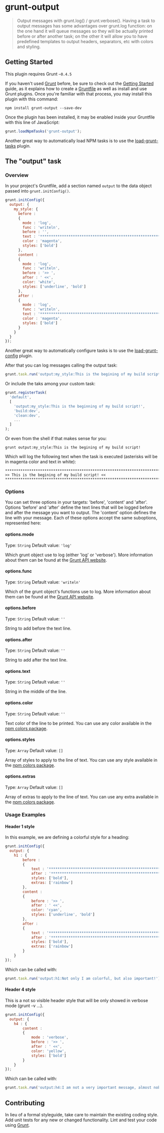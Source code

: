 # grunt-output

> Output messages with grunt.log() / grunt.verbose(). Having a task to output messages has some advantages over grunt.log function: on the one hand it will queue messages so they will be actually printed before or after another task; on the other it will allow you to have predefined templates to output headers, separators, etc with colors and styling.

## Getting Started
This plugin requires Grunt `~0.4.5`

If you haven't used [Grunt](http://gruntjs.com/) before, be sure to check out the [Getting Started](http://gruntjs.com/getting-started) guide, as it explains how to create a [Gruntfile](http://gruntjs.com/sample-gruntfile) as well as install and use Grunt plugins. Once you're familiar with that process, you may install this plugin with this command:

```shell
npm install grunt-output --save-dev
```

Once the plugin has been installed, it may be enabled inside your Gruntfile with this line of JavaScript:

```js
grunt.loadNpmTasks('grunt-output');
```

Another great way to automatically load NPM tasks is to use the [load-grunt-tasks](https://github.com/sindresorhus/load-grunt-tasks) plugin.

## The "output" task

### Overview
In your project's Gruntfile, add a section named `output` to the data object passed into `grunt.initConfig()`.

```js
grunt.initConfig({
  output: {
    my_style: {
      before :
      {
        mode : 'log',
        func : 'writeln',
        before : '',
        text : '************************************************************************************',
        color : 'magenta',
        styles: ['bold']
      },
      content :
      {
        mode : 'log',
        func : 'writeln',
        before : '>> ',
        after : ' <<',
        color: 'white',
        styles: ['underline', 'bold']
      },
      after :
      {
        mode : 'log',
        func : 'writeln',
        text : '************************************************************************************',
        color : 'magenta',
        styles: ['bold']
      }
    }
  }
});
```

Another great way to automatically configure tasks is to use the [load-grunt-config](https://github.com/firstandthird/load-grunt-config) plugin.

After that you can log messages calling the output task:
```js
grunt.task.run('output:my_style:This is the begining of my build script!');
```

Or include the taks among your custom task:
```js
grunt.registerTask(
  'default', 
  [
    'output:my_style:This is the beginning of my build script!',
    'build:dev',
    'clean:dev', 
    ...
  ]
);
```

Or even from the shell if that makes sense for you:
```shell
grunt output:my_style:This is the begining of my build script!
```


Which will log the following text when the task is executed (asterisks will be in magenta color and text in white):
```shell
************************************************************************************
>> This is the begining of my build script! <<
************************************************************************************
```



### Options
You can set three options in your targets: 'before', 'content' and 'after'. Options 'before' and 'after' define the text lines that will be logged before and after the message you want to output. The 'content' option defines the line with your message. Each of these options accept the same suboptions, represented here:

#### options.mode
Type: `String`
Default value: `'log'`

Which grunt object use to log (either 'log' or 'verbose'). More information about them can be found at the [Grunt API website](http://gruntjs.com/api/grunt.log).

#### options.func
Type: `String`
Default value: `'writeln'`

Which of the grunt object's functions use to log. More information about them can be found at the [Grunt API website](http://gruntjs.com/api/grunt.log).

#### options.before
Type: `String`
Default value: `''`

String to add before the text line.

#### options.after
Type: `String`
Default value: `''`

String to add after the text line.

#### options.text
Type: `String`
Default value: `''`

String in the middle of the line.

#### options.color
Type: `String`
Default value: `''`

Text color of the line to be printed. You can use any color available in the [npm colors package](https://www.npmjs.com/package/colors).

#### options.styles
Type: `Array`
Default value: `[]`

Array of styles to apply to the line of text. You can use any style available in the [npm colors package](https://www.npmjs.com/package/colors).

#### options.extras
Type: `Array`
Default value: `[]`

Array of extras to apply to the line of text. You can use any extra available in the [npm colors package](https://www.npmjs.com/package/colors).


### Usage Examples

#### Header 1 style
In this example, we are defining a colorful style for a heading:

```js
grunt.initConfig({
  output: {
    h1 : {
        before :
        {
            text : '************************************************************************************\n',
            after : '************************************************************************************',
            styles: ['bold'],
            extras: ['rainbow']
        },
        content :
        {
            before : '>> ',
            after : ' <<',
            color: 'cyan',
            styles: ['underline', 'bold']
        },
        after :
        {
            text : '************************************************************************************\n',
            after : '************************************************************************************',
            styles: ['bold'],
            extras: ['rainbow']
        }
    }
});
```

Which can be called with:

```js
grunt.task.run('output:h1:Not only I am colorful, but also important!');
```

#### Header 4 style
This is a not so visible header style that will be only showed in verbose mode (grunt -v ...).

```js
grunt.initConfig({
  output: {
    h4 : {
        content :
        {
			mode : 'verbose',
            before : '>> ',
            after : ' <<',
            color: 'yellow',
            styles: ['bold']
        }
    }
});
```


Which can be called with:

```js
grunt.task.run('output:h4:I am not a very important message, almost nobody will see me');
```


## Contributing
In lieu of a formal styleguide, take care to maintain the existing coding style. Add unit tests for any new or changed functionality. Lint and test your code using [Grunt](http://gruntjs.com/).
